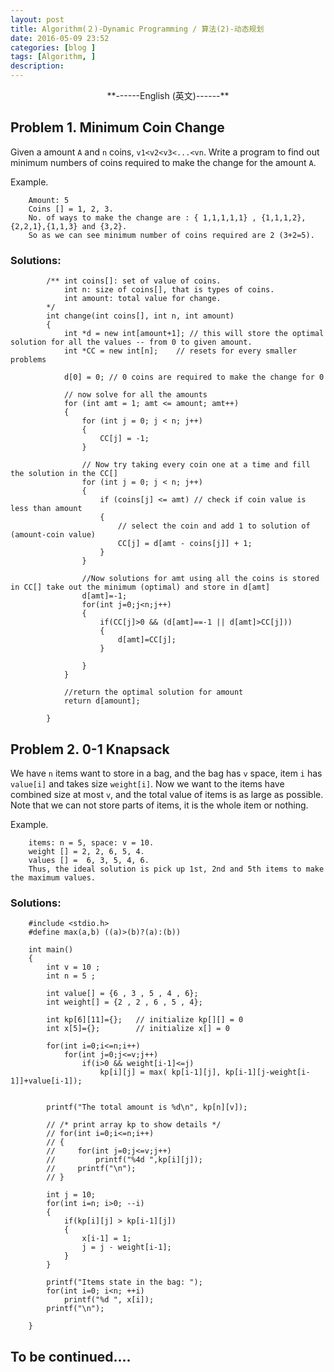 ```yaml
---
layout: post
title: Algorithm(２)-Dynamic Programming / 算法(2)-动态规划
date: 2016-05-09 23:52
categories: [blog ]
tags: [Algorithm, ]
description:
---
```


<center>**------English (英文)------**</center>

## Problem 1. Minimum Coin Change

Given a amount `A` and `n` coins, `v1<v2<v3<...<vn`. Write a pro­gram to find out min­i­mum num­bers of coins required to make the change for the amount `A`.

Example.

        Amount: 5
        Coins [] = 1, 2, 3.
        No. of ways to make the change are : { 1,1,1,1,1} , {1,1,1,2}, {2,2,1},{1,1,3} and {3,2}.
        So as we can see minimum number of coins required are 2 (3+2=5).


### Solutions:

            /** int coins[]: set of value of coins.
                int n: size of coins[], that is types of coins.
                int amount: total value for change.
            */
            int change(int coins[], int n, int amount)
            {
                int *d = new int[amount+1]; // this will store the optimal solution for all the values -- from 0 to given amount.
            	int *CC = new int[n];    // resets for every smaller problems

                d[0] = 0; // 0 coins are required to make the change for 0

            	// now solve for all the amounts
            	for (int amt = 1; amt <= amount; amt++)
            	{
            		for (int j = 0; j < n; j++)
            		{
            			CC[j] = -1;
            		}

            		// Now try taking every coin one at a time and fill the solution in the CC[]
            		for (int j = 0; j < n; j++)
            		{
            			if (coins[j] <= amt) // check if coin value is less than amount
            			{
            			    // select the coin and add 1 to solution of (amount-coin value)
            				CC[j] = d[amt - coins[j]] + 1;
            			}
            		}

            		//Now solutions for amt using all the coins is stored in CC[] take out the minimum (optimal) and store in d[amt]
            		d[amt]=-1;
            		for(int j=0;j<n;j++)
            		{
            		    if(CC[j]>0 && (d[amt]==-1 || d[amt]>CC[j]))
            		    {
            				d[amt]=CC[j];
            			}

            		}
            	}

            	//return the optimal solution for amount
            	return d[amount];

            }



## Problem 2. 0-1 Knapsack

We have `n` items want to store in a bag, and the bag has `v` space, item `i` has `value[i]` and takes size `weight[i]`. Now we want to the items have combined size at most `v`, and the total value of items is as large as possible. Note that we can not store parts of items, it is the whole item or nothing.


Example.

        items: n = 5, space: v = 10.
        weight [] = 2, 2, 6, 5, 4.
        values [] =  6, 3, 5, 4, 6.
        Thus, the ideal solution is pick up 1st, 2nd and 5th items to make the maximum values.


### Solutions:


        #include <stdio.h>
        #define max(a,b) ((a)>(b)?(a):(b))  

        int main()
        {
            int v = 10 ;    
            int n = 5 ;      

            int value[] = {6 , 3 , 5 , 4 , 6};       
            int weight[] = {2 , 2 , 6 , 5 , 4};

            int kp[6][11]={};   // initialize kp[][] = 0
            int x[5]={};        // initialize x[] = 0

            for(int i=0;i<=n;i++)
                for(int j=0;j<=v;j++)
                    if(i>0 && weight[i-1]<=j)
                        kp[i][j] = max( kp[i-1][j], kp[i-1][j-weight[i-1]]+value[i-1]);    


            printf("The total amount is %d\n", kp[n][v]);

            // /* print array kp to show details */
            // for(int i=0;i<=n;i++)   
            // {
            //     for(int j=0;j<=v;j++)
            //         printf("%4d ",kp[i][j]);
            //     printf("\n");
            // }

            int j = 10;
          	for(int i=n; i>0; --i)
          	{
          		if(kp[i][j] > kp[i-1][j])
          		{
          		    x[i-1] = 1;
          			j = j - weight[i-1];
          		}
          	}

          	printf("Items state in the bag: ");
          	for(int i=0; i<n; ++i)
          	    printf("%d ", x[i]);
          	printf("\n");

        }




## To be continued....
